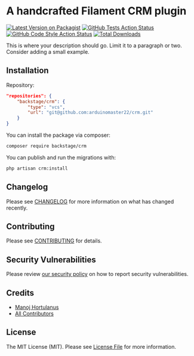 # A handcrafted Filament CRM plugin

[![Latest Version on Packagist](https://img.shields.io/packagist/v/backstage/crm.svg?style=flat-square)](https://packagist.org/packages/backstage/crm)
[![GitHub Tests Action Status](https://img.shields.io/github/actions/workflow/status/backstage/crm/run-tests.yml?branch=main&label=tests&style=flat-square)](https://github.com/backstage/crm/actions?query=workflow%3Arun-tests+branch%3Amain)
[![GitHub Code Style Action Status](https://img.shields.io/github/actions/workflow/status/backstage/crm/fix-php-code-styling.yml?branch=main&label=code%20style&style=flat-square)](https://github.com/backstage/crm/actions?query=workflow%3A"Fix+PHP+code+styling"+branch%3Amain)
[![Total Downloads](https://img.shields.io/packagist/dt/backstage/crm.svg?style=flat-square)](https://packagist.org/packages/backstage/crm)



This is where your description should go. Limit it to a paragraph or two. Consider adding a small example.

## Installation

Repository:
```json
"repositories": {
    "backstage/crm": {
        "type": "vcs",
        "url": "git@github.com:arduinomaster22/crm.git"
    }
}
```

You can install the package via composer:

```bash
composer require backstage/crm
```

You can publish and run the migrations with:

```bash
php artisan crm:install
```

## Changelog

Please see [CHANGELOG](CHANGELOG.md) for more information on what has changed recently.

## Contributing

Please see [CONTRIBUTING](.github/CONTRIBUTING.md) for details.

## Security Vulnerabilities

Please review [our security policy](../../security/policy) on how to report security vulnerabilities.

## Credits

- [Manoj Hortulanus](https://github.com/arduinomaster22)
- [All Contributors](../../contributors)

## License

The MIT License (MIT). Please see [License File](LICENSE.md) for more information.
